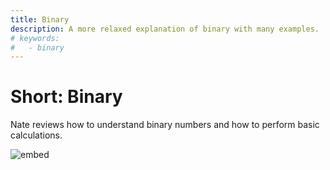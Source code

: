 ```yaml
---
title: Binary
description: A more relaxed explanation of binary with many examples.
# keywords:
#   - binary
---
```


# Short: Binary

Nate reviews how to understand binary numbers and how to perform basic calculations.

![embed](https://www.youtube.com/embed/hacBFrgtQjQ)
